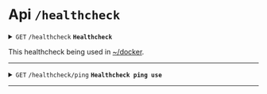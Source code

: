 # Api `/healthcheck`

<details>
  <summary> 
    <code>GET</code> <code>/healthcheck</code> <code><b>Healthcheck</b></code>
  </summary>

###### Example cURL
```sh
curl --location 'localhost:3000/healthcheck'
```
###### Response
```json
{
    "status": "OK",
    "date": "2024-03-29T19:43:46.301Z",
    "envbuild": "dev",
    "dbconnected": "TODO"
}
```
  </details>
</details>

This healthcheck being used in [~/docker](../../../../../docker/scripts/api.heatlhcheck.js).

--------------------------

<details>
  <summary> 
    <code>GET</code> <code>/healthcheck/ping</code> <code><b>Healthcheck ping use</b></code>
  </summary>

###### Example cURL
```sh
curl --location 'localhost:3000/healthcheck/ping'
```
###### Response
```json
{
    "status": "READY"
}
```
  </details>
</details>

--------------------------

